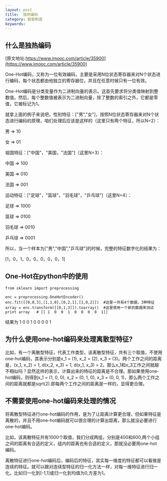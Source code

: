 ```yaml
---
layout: post
title:  独热编码
category: 智能制造
keywords: 
---
```


## 什么是独热编码

[原文地址:https://www.imooc.com/article/35900](https://www.imooc.com/article/35900)

One-Hot编码，又称为一位有效编码，主要是采用N位状态寄存器来对N个状态进行编码，每个状态都由他独立的寄存器位，并且在任意时候只有一位有效。

One-Hot编码是分类变量作为二进制向量的表示。这首先要求将分类值映射到整数值。然后，每个整数值被表示为二进制向量，除了整数的索引之外，它都是零值，它被标记为1。


就拿上面的例子来说吧，性别特征：["男","女"]，按照N位状态寄存器来对N个状态进行编码的原理，咱们处理后应该是这样的（这里只有两个特征，所以N=2）：

男  =>  10

女  =>  01

祖国特征：["中国"，"美国，"法国"]（这里N=3）：

中国  =>  100

美国  =>  010

法国  =>  001

运动特征：["足球"，"篮球"，"羽毛球"，"乒乓球"]（这里N=4）：

足球  =>  1000

篮球  =>  0100

羽毛球  =>  0010

乒乓球  =>  0001

所以，当一个样本为["男","中国","乒乓球"]的时候，完整的特征数字化的结果为：

[1，0，1，0，0，0，0，0，1]

## One-Hot在python中的使用

```
from sklearn import preprocessing  
  
enc = preprocessing.OneHotEncoder()  
enc.fit([[0,0,3],[1,1,0],[0,2,1],[1,0,2]])  #这里一共有4个数据，3种特征
array = enc.transform([[0,1,3]]).toarray()  #这里使用一个新的数据来测试   
print array   # [[ 1  0  0  1  0  0  0  0  1]]

```
结果为 1 0 0 1 0 0 0 0 1

## 为什么使用one-hot编码来处理离散型特征?


比如，有一个离散型特征，代表工作类型，该离散型特征，共有三个取值，不使用one-hot编码，其表示分别是x_1 = (1), x_2 = (2), x_3 = (3)。两个工作之间的距离是，(x_1, x_2) = 1, d(x_2, x_3) = 1, d(x_1, x_3) = 2。那么x_1和x_3工作之间就越不相似吗？显然这样的表示，计算出来的特征的距离是不合理。那如果使用one-hot编码，则得到x_1 = (1, 0, 0), x_2 = (0, 1, 0), x_3 = (0, 0, 1)，那么两个工作之间的距离就都是sqrt(2).即每两个工作之间的距离是一样的，显得更合理。

## 不需要使用one-hot编码来处理的情况

将离散型特征进行one-hot编码的作用，是为了让距离计算更合理，但如果特征是离散的，并且不用one-hot编码就可以很合理的计算出距离，那么就没必要进行one-hot编码。

比如，该离散特征共有1000个取值，我们分成两组，分别是400和600,两个小组之间的距离有合适的定义，组内的距离也有合适的定义，那就没必要用one-hot 编码。

离散特征进行one-hot编码后，编码后的特征，其实每一维度的特征都可以看做是连续的特征。就可以跟对连续型特征的归一化方法一样，对每一维特征进行归一化。比如归一化到[-1,1]或归一化到均值为0,方差为1。


